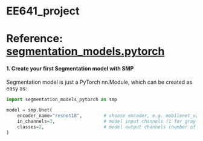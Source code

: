 # EE641_project
# Reference: [segmentation_models.pytorch](https://github.com/qubvel/segmentation_models.pytorch)
#### 1. Create your first Segmentation model with SMP

Segmentation model is just a PyTorch nn.Module, which can be created as easy as:

```python
import segmentation_models_pytorch as smp

model = smp.Unet(
    encoder_name="resnet18",        # choose encoder, e.g. mobilenet_v2 or efficientnet-b7
    in_channels=3,                  # model input channels (1 for gray-scale images, 3 for RGB, etc.)
    classes=2,                      # model output channels (number of classes in your dataset)
)
```
